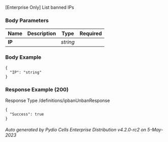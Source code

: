 






 
[Enterprise Only] List banned IPs  


### Body Parameters

Name | Description | Type | Required
---|---|---|---
**IP** |  | _string_ |   


### Body Example
```
{
  "IP": "string"
}
```






### Response Example (200)
Response Type /definitions/ipbanUnbanResponse

```
{
  "Success": true
}
```




###### Auto generated by Pydio Cells Enterprise Distribution v4.2.0-rc2 on 5-May-2023
